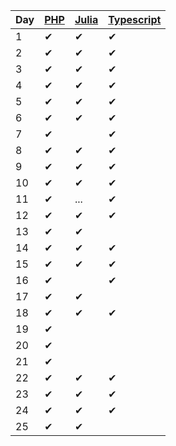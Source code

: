 | Day | [PHP](php/src/Aoc/Days) | [Julia](julia/src) | [Typescript](typescript/src/days) |
| --- | --- | ----- | ----- |
| 1   | ✔ | ✔ | ✔ |
| 2   | ✔ | ✔ | ✔ |
| 3   | ✔ | ✔ | ✔ |
| 4   | ✔ | ✔ | ✔ |
| 5   | ✔ | ✔ | ✔ |
| 6   | ✔ | ✔ | ✔ |
| 7   | ✔ |   | ✔ |
| 8   | ✔ | ✔ | ✔ |
| 9   | ✔ | ✔ | ✔ |
| 10  | ✔ | ✔ | ✔ |
| 11  | ✔ | ...  | ✔ |
| 12  | ✔ | ✔ | ✔ |
| 13  | ✔ | ✔ |  |
| 14  | ✔ | ✔ | ✔ |
| 15  | ✔ | ✔  | ✔ |
| 16  | ✔ |   | ✔ |
| 17  | ✔ | ✔ |  |
| 18  | ✔ | ✔ | ✔ |
| 19  | ✔ |   |  |
| 20  | ✔ |   |  |
| 21  | ✔ |   |  |
| 22  | ✔ | ✔ | ✔ |
| 23  | ✔ | ✔ | ✔ |
| 24  | ✔ | ✔ | ✔ |
| 25  | ✔ | ✔ |  |
